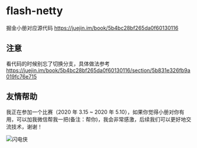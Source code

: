 # flash-netty
掘金小册对应源代码 https://juejin.im/book/5b4bc28bf265da0f60130116

## 注意
看代码的时候别忘了切换分支，具体做法参考 https://juejin.im/book/5b4bc28bf265da0f60130116/section/5b831e326fb9a019fc76e715


## 友情帮助
我正在参加一个比赛（2020 年 3.15 ~ 2020 年 5.10），如果你觉得小册对你有用，可以加我微信帮我一把(备注：帮你)，我会非常感激，后续我们可以更好地交流技术，谢谢！

![闪电侠](https://upload-images.jianshu.io/upload_images/1357217-813b59f825724d86.png?imageMogr2/auto-orient/strip%7CimageView2/2/w/1240)
